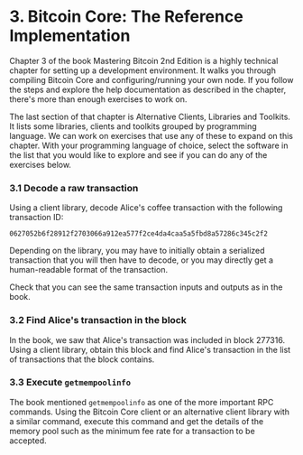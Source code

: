 # 3. Bitcoin Core: The Reference Implementation

Chapter 3 of the book Mastering Bitcoin 2nd Edition is a highly technical
chapter for setting up a development environment. It walks you through compiling
Bitcoin Core and configuring/running your own node. If you follow the steps and
explore the help documentation as described in the chapter, there's more than
enough exercises to work on.

The last section of that chapter is Alternative Clients, Libraries and Toolkits.
It lists some libraries, clients and toolkits grouped by programming language.
We can work on exercises that use any of these to expand on this chapter. With
your programming language of choice, select the software in the list that you
would like to explore and see if you can do any of the exercises below.

### 3.1 Decode a raw transaction

Using a client library, decode Alice's coffee transaction with the following
transaction ID:

```
0627052b6f28912f2703066a912ea577f2ce4da4caa5a5fbd8a57286c345c2f2
```

Depending on the library, you may have to initially obtain a serialized
transaction that you will then have to decode, or you may directly get a
human-readable format of the transaction.

Check that you can see the same transaction inputs and outputs as in the book.

### 3.2 Find Alice's transaction in the block

In the book, we saw that Alice's transaction was included in block 277316. Using
a client library, obtain this block and find Alice's transaction in the list of
transactions that the block contains.

### 3.3 Execute `getmempoolinfo`

The book mentioned `getmempoolinfo` as one of the more important RPC commands.
Using the Bitcoin Core client or an alternative client library with a similar
command, execute this command and get the details of the memory pool such as the
minimum fee rate for a transaction to be accepted.
